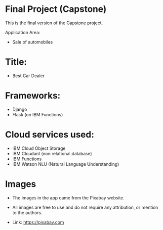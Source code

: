 # Final Project (Capstone)

This is the final version of the Capstone project.

Application Area:

  - Sale of automobiles 

# Title:

  - Best Car Dealer

# Frameworks:

  - Django
  - Flask (on IBM Functions)

# Cloud services used:

  - IBM Cloud Object Storage
  - IBM Cloudant (non relational database)
  - IBM Functions
  - IBM Watson NLU (Natural Language Understanding)

# Images

  - The images in the app came from the Pixabay website.
  - All images are free to use and do not require any attribution, or mention to the authors.

  - Link: https://pixabay.com

